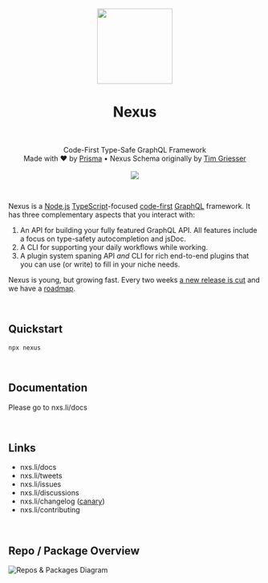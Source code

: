 <p align="center">
  <br/>
  <a href="https://nexusjs.org"><img src="https://dsc.cloud/661643/nexus-logo-circle.png" height="150px"></a>
  <h1 align="center">Nexus</h1>
  <br/>
</p>
<p align="center">
<span>Code-First Type-Safe GraphQL Framework</span>
  <br/>
<span>Made with ♥️ by <a href="https://www.prisma.io/">Prisma</a> • Nexus Schema originally by <a href="https://github.com/tgriesser">Tim Griesser</a></span>
<!-- 1px solid #eaecef -->
  <br/>
  <br/>
  <img src="https://github.com/graphql-nexus/nexus/workflows/trunk/badge.svg">
</p>

<br/>

Nexus is a [Node.js](https://nodejs.org) [TypeScript](https://www.typescriptlang.org/)-focused [code-first](https://www.prisma.io/blog/series/what-is-nexus-wsobadcm7oju) [GraphQL](https://graphql.org/) framework. It has three complementary aspects that you interact with:

1. An API for building your fully featured GraphQL API. All features include a focus on type-safety autocompletion and jsDoc.
2. A CLI for supporting your daily workflows while working.
3. A plugin system spaning API _and_ CLI for rich end-to-end plugins that you can use (or write) to fill in your niche needs.

Nexus is young, but growing fast. Every two weeks [a new release is cut](https://nxs.li/changelog) and we have a [roadmap](https://github.com/orgs/graphql-nexus/projects/1).

<br/>

## Quickstart

```
npx nexus
```

<br/>

## Documentation

Please go to nxs.li/docs

<br/>

## Links

- nxs.li/docs
- nxs.li/tweets
- nxs.li/issues
- nxs.li/discussions
- nxs.li/changelog ([canary](https://nxs.li/changelog/canary))
- nxs.li/contributing

<br/>

## Repo / Package Overview

![Repos & Packages Diagram](https://dsc.cloud/661643/repos-and-packages.png)
